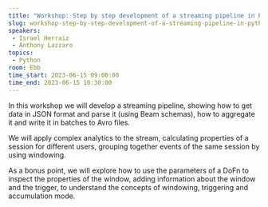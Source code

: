 ```yaml
---
title: "Workshop: Step by step development of a streaming pipeline in Python"
slug: workshop-step-by-step-development-of-a-streaming-pipeline-in-python
speakers:
 - Israel Herraiz
 - Anthony Lazzaro
topics:
 - Python
room: Ebb
time_start: 2023-06-15 09:00:00
time_end: 2023-06-15 10:30:00
---
```


In this workshop we will develop a streaming pipeline, showing how to get data in JSON format and parse it (using Beam schemas), how to aggregate it and write it in batches to Avro files.
 
 
 
 We will apply complex analytics to the stream, calculating properties of a session for different users, grouping together events of the same session by using windowing. 
 
 
 
 As a bonus point, we will explore how to use the parameters of a DoFn to inspect the properties of the window, adding information about the window and the trigger, to understand the concepts of windowing, triggering and accumulation mode.